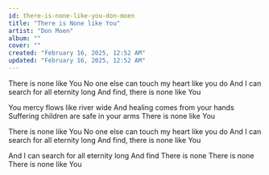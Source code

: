 ```yaml
---
id: there-is-none-like-you-don-moen
title: "There is None like You"
artist: "Don Moen"
album: ""
cover: ""
created: "February 16, 2025, 12:52 AM"
updated: "February 16, 2025, 12:52 AM"
---
```


There is none like You
No one else can touch my heart like you do
And I can search for all eternity long
And find, there is none like You

You mercy flows like river wide
And healing comes from your hands
Suffering children are safe in your arms
There is none like You

There is none like You
No one else can touch my heart like you do
And I can search for all eternity long
And find, there is none like You

And I can search for all eternity long
And find
There is none
There is none
There is none like You
